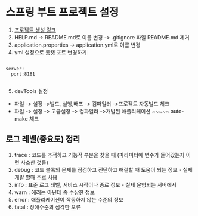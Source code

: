 # 스프링 부트 프로젝트 설정
1. [프로젝트 생성 링크](https://start.spring.io)
2. HELP.md -> README.md로 이름 변경 -> .gitignore 파일 README.md 제거 
3. application.properties -> application.yml로 이름 변경
4. yml 설정으로 톰캣 포트 변경하기

```

server:
  port:8181
  
```
5. devTools 설정
- 파일 -> 설정 ->빌드, 실행,배포 -> 컴파일러 ->프로젝트 자동빌드 체크
- 파일 -> 설정 -> 고급설정 -> 컴파일러 ->개발된 애플리케이션 ~~~~~ auto-make 체크 


## 로그 레벨(중요도) 정리 
1. trace : 코드를 추적하고 기능적 부분을 찾을 때 (파라미터에 변수가 들어갔는지 이런 사소한 것들)
2. debug : 코드 블록의 문제를 점검하고 진단하고 해결할 때 도움이 되는 정보 - 실제 개발 할때 주로 사용
3. info :  표준 로그 레벨, 서비스 시작이나 종료 정보 - 실제 운영되는 서버에서 
4. warn : 에러는 아닌데 좀 수상한 정보
5. error : 애플리케이션이 작동하지 않는 수준의 정보 
6. fatal : 장애수준의 심각한 오류 